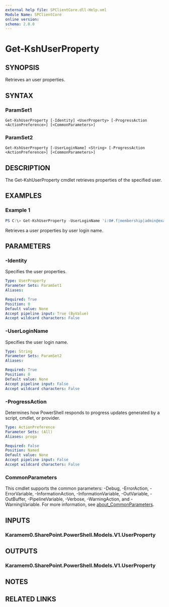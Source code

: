 ```yaml
---
external help file: SPClientCore.dll-Help.xml
Module Name: SPClientCore
online version:
schema: 2.0.0
---
```


# Get-KshUserProperty

## SYNOPSIS
Retrieves an user properties.

## SYNTAX

### ParamSet1
```
Get-KshUserProperty [-Identity] <UserProperty> [-ProgressAction <ActionPreference>] [<CommonParameters>]
```

### ParamSet2
```
Get-KshUserProperty [-UserLoginName] <String> [-ProgressAction <ActionPreference>] [<CommonParameters>]
```

## DESCRIPTION
The Get-KshUserProperty cmdlet retrieves properties of the specified user.

## EXAMPLES

### Example 1
```powershell
PS C:\> Get-KshUserProperty -UserLoginName 'i:0#.f|membership|admin@example.onmicrosoft.com'
```

Retrieves a user properties by user login name.

## PARAMETERS

### -Identity
Specifies the user properties.

```yaml
Type: UserProperty
Parameter Sets: ParamSet1
Aliases:

Required: True
Position: 0
Default value: None
Accept pipeline input: True (ByValue)
Accept wildcard characters: False
```

### -UserLoginName
Specifies the user login name.

```yaml
Type: String
Parameter Sets: ParamSet2
Aliases:

Required: True
Position: 0
Default value: None
Accept pipeline input: False
Accept wildcard characters: False
```

### -ProgressAction
Determines how PowerShell responds to progress updates generated by a script, cmdlet, or provider.

```yaml
Type: ActionPreference
Parameter Sets: (All)
Aliases: proga

Required: False
Position: Named
Default value: None
Accept pipeline input: False
Accept wildcard characters: False
```

### CommonParameters
This cmdlet supports the common parameters: -Debug, -ErrorAction, -ErrorVariable, -InformationAction, -InformationVariable, -OutVariable, -OutBuffer, -PipelineVariable, -Verbose, -WarningAction, and -WarningVariable. For more information, see [about_CommonParameters](http://go.microsoft.com/fwlink/?LinkID=113216).

## INPUTS

### Karamem0.SharePoint.PowerShell.Models.V1.UserProperty

## OUTPUTS

### Karamem0.SharePoint.PowerShell.Models.V1.UserProperty

## NOTES

## RELATED LINKS
